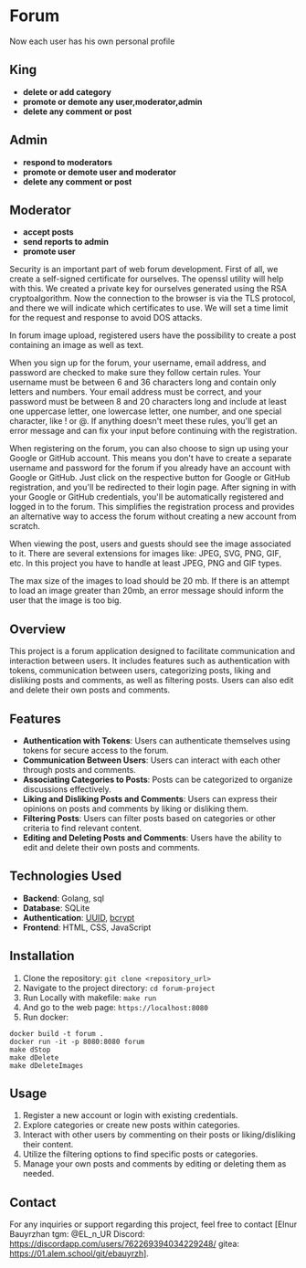 # Forum 

Now each user has his own personal profile

## King
- **delete or add category**
- **promote or demote any user,moderator,admin**
- **delete any comment or post**
## Admin
- **respond to moderators**
- **promote or demote user and moderator**
- **delete any comment or post**
## Moderator
- **accept posts**
- **send reports to admin**
- **promote user**


Security is an important part of web forum development. First of all, we create a self-signed certificate for ourselves. The openssl utility will help with this. We created a private key for ourselves generated using the RSA cryptoalgorithm. Now the connection to the browser is via the TLS protocol, and there we will indicate which certificates to use.
We will set a time limit for the request and response to avoid DOS attacks.

In forum image upload, registered users have the possibility to create a post containing an image as well as text.

When you sign up for the forum, your username, email address, and password are checked to make sure they follow certain rules. Your username must be between 6 and 36 characters long and contain only letters and numbers. Your email address must be correct, and your password must be between 8 and 20 characters long and include at least one uppercase letter, one lowercase letter, one number, and one special character, like ! or @. If anything doesn't meet these rules, you'll get an error message and can fix your input before continuing with the registration.

When registering on the forum, you can also choose to sign up using your Google or GitHub account. This means you don't have to create a separate username and password for the forum if you already have an account with Google or GitHub. Just click on the respective button for Google or GitHub registration, and you'll be redirected to their login page. After signing in with your Google or GitHub credentials, you'll be automatically registered and logged in to the forum. This simplifies the registration process and provides an alternative way to access the forum without creating a new account from scratch.

When viewing the post, users and guests should see the image associated to it.
There are several extensions for images like: JPEG, SVG, PNG, GIF, etc. In this project you have to handle at least JPEG, PNG and GIF types.

The max size of the images to load should be 20 mb. If there is an attempt to load an image greater than 20mb, an error message should inform the user that the image is too big.

## Overview
This project is a forum application designed to facilitate communication and interaction between users. It includes features such as authentication with tokens, communication between users, categorizing posts, liking and disliking posts and comments, as well as filtering posts. Users can also edit and delete their own posts and comments.

## Features
- **Authentication with Tokens**: Users can authenticate themselves using tokens for secure access to the forum.
- **Communication Between Users**: Users can interact with each other through posts and comments.
- **Associating Categories to Posts**: Posts can be categorized to organize discussions effectively.
- **Liking and Disliking Posts and Comments**: Users can express their opinions on posts and comments by liking or disliking them.
- **Filtering Posts**: Users can filter posts based on categories or other criteria to find relevant content.
- **Editing and Deleting Posts and Comments**: Users have the ability to edit and delete their own posts and comments.

## Technologies Used
- **Backend**: Golang, sql
- **Database**: SQLite
- **Authentication**: [UUID](https://github.com/gofrs/uuid), [bcrypt](https://pkg.go.dev/golang.org/x/crypto/bcrypt)
- **Frontend**: HTML, CSS, JavaScript

## Installation
1. Clone the repository: `git clone <repository_url>`
2. Navigate to the project directory: `cd forum-project`
3. Run Locally with makefile: ```make run```
4. And go to the web page: `https://localhost:8080`
5. Run docker: 
```
docker build -t forum .
docker run -it -p 8080:8080 forum
make dStop
make dDelete
make dDeleteImages
```

## Usage
1. Register a new account or login with existing credentials.
2. Explore categories or create new posts within categories.
3. Interact with other users by commenting on their posts or liking/disliking their content.
4. Utilize the filtering options to find specific posts or categories.
5. Manage your own posts and comments by editing or deleting them as needed.


## Contact
For any inquiries or support regarding this project, feel free to contact [Elnur Bauyrzhan tgm: @EL_n_UR 
Discord: https://discordapp.com/users/762269394034229248/ 
gitea: https://01.alem.school/git/ebauyrzh].
